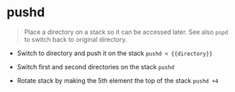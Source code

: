 # pushd
> Place a directory on a stack so it can be accessed later.
> See also `popd` to switch back to original directory.

- Switch to directory and push it on the stack
`pushd < {{directory}}`

- Switch first and second directories on the stack
`pushd`

- Rotate stack by making the 5th element the top of the stack
`pushd +4`
